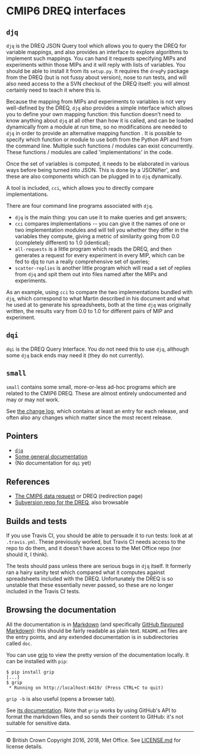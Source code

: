 <!-- (C) British Crown Copyright 2016, 2018, Met Office.
     See LICENSE.md in the top directory for license details. -->

# CMIP6 DREQ interfaces

## `djq`
`djq` is the DREQ JSON Query tool which allows you to query the DREQ
for variable mappings, and also provides an interface to explore
algorithms to implement such mappings.  You can hand it requests
specifying MIPs and experiments within those MIPs and it will reply
with lists of variables.  You should be able to install it from its
`setup.py`.  It requires the `dreqPy` package from the DREQ (but is
not fussy about version), nose to run tests, and will also need access
to the a SVN checkout of the DREQ itself: you will almost certainly
need to teach it where this is.

Because the mapping from MIPs and experiments to variables is not very
well-defined by the DREQ, `djq` also provides a simple interface which
allows you to define your own mapping function: this function doesn't
need to know anything about `djq` at all other than how it is called, and
can be loaded dynamically from a module at run time, so no modifications
are needed to `djq` in order to provide an alternative mapping function . It
is possible to specify which function or module to use both from the Python API
and from the command line. Multiple such functions / modules can exist
concurrently. These functions / modules are called 'implementations' in the
code.

Once the set of variables is computed, it needs to be elaborated in various ways
before being turned into JSON.  This is done by a 'JSONifier', and these are
also components which can be plugged in to `djq` dynamically.

A tool is included, `cci`, which allows you to directly compare
implementations.

There are four command line programs associated with `djq`.

* `djq` is the main thing: you can use it to make queries and get
  answers;
* `cci` compares implementations -- you can give it the names of one
  or two implementation modules and will tell you whether they differ
  in the variables they compute, giving a metric of similarity going
  from 0.0 (completely different) to 1.0 (identical);
* `all-requests` is a little program which reads the DREQ, and then
  generates a request for every experiment in every MIP, which can be
  fed to djq to run a really comprehensive set of queries;
* `scatter-replies` is another little program which will read a set of
  replies from `djq` and spit them out into files named after the MIPs
  and experiments.

As an example, using `cci` to compare the two implementations bundled
with `djq`, which correspond to what Martin described in his document
and what he used at to generate his spreadsheets, both at the time
`djq` was originally written, the results vary from 0.0 to 1.0 for
different pairs of MIP and experiment.

## `dqi`
`dqi` is the DREQ Query Interface.  You do not need this to use `djq`,
although some `djq` back ends may need it (they do not currently).

## `small`
`small` contains some small, more-or-less ad-hoc programs which are
related to the CMIP6 DREQ.  These are almost entirely undocumented and
may or may not work.

See [the change log](Changes.md), which contains at least an entry for
each release, and often also any changes which matter since the most
recent release.

## Pointers
* [`djq`](djq/README.md)
* [Some general documentation](doc/README.md)
* (No documentation for `dqi` yet)

## References
* [The CMIP6 data request](https://w3id.org/cmip6dr) or DREQ (redirection page)
* [Subversion repo for the DREQ](http://proj.badc.rl.ac.uk/svn/exarch/CMIP6dreq/), also browsable

## Builds and tests
If you use Travis CI, you should be able to persuade it to run tests:
look at at `.travis.yml`.  These previously worked, but Travis CI
needs access to the repo to do them, and it doesn't have access to the
Met Office repo (nor should it, I think).

The tests should pass unless there are serious bugs in `djq` itself.
It formerly ran a hairy sanity test which compared what it computes
against spreadsheets included with the DREQ.  Unfortunately the DREQ
is so unstable that these essentially never passed, so these are no
longer included in the Travis CI tests.

## Browsing the documentation
All the documentation is in
[Markdown](http://daringfireball.net/projects/markdown/) (and
specifically [GitHub flavoured
Markdown](https://help.github.com/categories/writing-on-github/)):
this should be fairly readable as plain text.  `README.md` files are
the entry points, and any extended documentation is in subdirectories
called `doc`.

You can use [grip](https://github.com/joeyespo/grip) to view the
pretty version of the documentation locally.  It can be installed with
`pip`:

```
$ pip install grip
[...]
$ grip
 * Running on http://localhost:6419/ (Press CTRL+C to quit)
```

`grip -b` is also useful (opens a browser tab).

See [its
documentation](https://github.com/joeyespo/grip/blob/master/README.md). Note
that `grip` works by using GitHub's API to format the markdown files,
and so sends their content to GitHub: it's not suitable for sensitive data.

---

&copy; British Crown Copyright 2016, 2018, Met Office.  See
[LICENSE.md](LICENSE.md) for license details.
